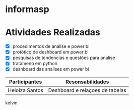 # informasp
# Atividades Realizadas
- [x] procedimentos de analise e power bi
- [x] protótico de deshboard em power bi
- [x] pesquisas de tendencias e questões para analise
- [x] tratameno em python
- [x] deshboard das analises em power bi

Participantes | Resonsabilidades
--------------|-----------------
Heloiza Santos| Deshboard e relaçoes de tabelas
kelvin
